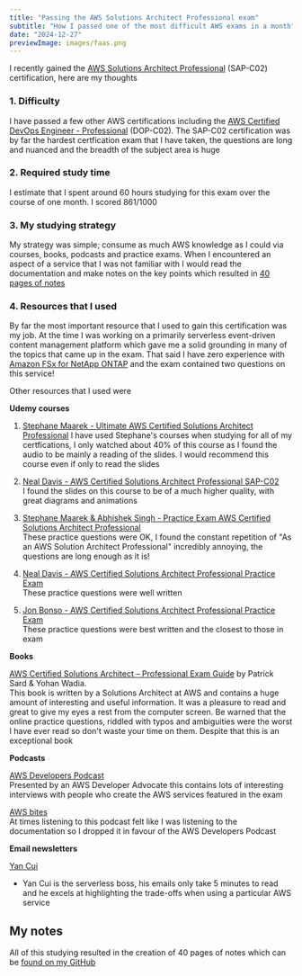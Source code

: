 ```yaml
---
title: "Passing the AWS Solutions Architect Professional exam"
subtitle: "How I passed one of the most difficult AWS exams in a month"
date: "2024-12-27"
previewImage: images/faas.png
---
```


I recently gained the [AWS Solutions Architect Professional](https://aws.amazon.com/certification/certified-solutions-architect-professional/) (SAP-C02) certification, here are my thoughts

### 1. Difficulty

I have passed a few other AWS certifications including the [AWS Certified DevOps Engineer - Professional](https://aws.amazon.com/certification/certified-devops-engineer-professional/) (DOP-C02). The SAP-C02 certification was by far the hardest certfication exam that I have taken, the questions are long and nuanced and the breadth of the subject area is huge

### 2. Required study time

I estimate that I spent around 60 hours studying for this exam over the course of one month.
I scored 861/1000

### 3. My studying strategy

My strategy was simple; consume as much AWS knowledge as I could via courses, books, podcasts and practice exams. When I encountered an aspect of a service that I was not familiar with I would read the documentation and make notes on the key points which resulted in [40 pages of notes](https://github.com/LucasAmos/lucasamos.dev-next/tree/master/public/pdf/sap.pdf)

### 4. Resources that I used

By far the most important resource that I used to gain this certification was my job. At the time I was working on a primarily serverless event-driven content management platform which gave me a solid grounding in many of the topics that came up in the exam. That said I have zero experience with [Amazon FSx for NetApp ONTAP](https://aws.amazon.com/fsx/netapp-ontap/) and the exam contained two questions on this service!

Other resources that I used were

**Udemy courses**

1. [Stephane Maarek - Ultimate AWS Certified Solutions Architect Professional](https://www.udemy.com/course/aws-solutions-architect-professional/)
   I have used Stephane's courses when studying for all of my certfications, I only watched about 40% of this course as I found the audio to be mainly a reading of the slides. I would recommend this course even if only to read the slides

2. [Neal Davis - AWS Certified Solutions Architect Professional SAP-C02](https://www.udemy.com/course/aws-certified-solutions-architect-professional-training/)  
   I found the slides on this course to be of a much higher quality, with great diagrams and animations

3. [Stephane Maarek & Abhishek Singh - Practice Exam AWS Certified Solutions Architect Professional](https://www.udemy.com/course/practice-exam-aws-certified-solutions-architect-professional/)  
   These practice questions were OK, I found the constant repetition of "As an AWS Solution Architect Professional" incredibly annoying, the questions are long enough as it is!

4. [Neal Davis - AWS Certified Solutions Architect Professional Practice Exam](https://www.udemy.com/course/aws-certified-solutions-architect-professional-aws-practice-exams/)  
   These practice questions were well written

5. [Jon Bonso - AWS Certified Solutions Architect Professional Practice Exam](https://www.udemy.com/course/aws-solutions-architect-professional-practice-exams-sap-c02)  
   These practice questions were best written and the closest to those in exam

**Books**

[AWS Certified Solutions Architect – Professional Exam Guide](https://www.packtpub.com/en-us/product/aws-certified-solutions-architect-professional-exam-guide-sap-c02-9781801813136)
by Patrick Sard & Yohan Wadia.  
This book is written by a Solutions Architect at AWS and contains a huge amount of interesting and useful information. It was a pleasure to read and great to give my eyes a rest from the computer screen. Be warned that the online practice questions, riddled with typos and ambiguities were the worst I have ever read so don't waste your time on them. Despite that this is an exceptional book

**Podcasts**

[AWS Developers Podcast](https://aws.amazon.com/developer/podcast/)  
Presented by an AWS Developer Advocate this contains lots of interesting interviews with people who create the AWS services featured in the exam

[AWS bites](https://awsbites.com/)  
At times listening to this podcast felt like I was listening to the documentation so I dropped it in favour of the AWS Developers Podcast

**Email newsletters**

[Yan Cui](https://theburningmonk.com/subscribe/)

- Yan Cui is the serverless boss, his emails only take 5 minutes to read and he excels at highlighting the trade-offs when using a particular AWS service

## My notes

All of this studying resulted in the creation of 40 pages of notes which can be
[found on my GitHub](https://github.com/LucasAmos/lucasamos.dev-next/tree/master/public/pdf/sap.pdf)

<div data-iframe-width="400" data-iframe-height="270" data-share-badge-id="a080acc6-5770-432d-b545-5169b6228221" data-share-badge-host="https://www.credly.com"></div><script type="text/javascript" async src="//cdn.credly.com/assets/utilities/embed.js"></script>
